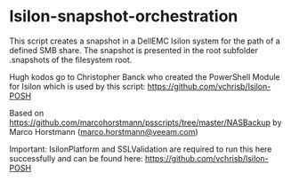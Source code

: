# Isilon-snapshot-orchestration
This script creates a snapshot in a DellEMC Isilon system for the path of a defined SMB share. The snapshot is presented in the root subfolder .snapshots of the filesystem root.

Hugh kodos go to Christopher Banck who created the PowerShell Module for Isilon which is used by this script: https://github.com/vchrisb/Isilon-POSH

Based on https://github.com/marcohorstmann/psscripts/tree/master/NASBackup by Marco Horstmann (marco.horstmann@veeam.com)

Important: IsilonPlatform and SSLValidation are required to run this here successfully and can be found here: https://github.com/vchrisb/Isilon-POSH

